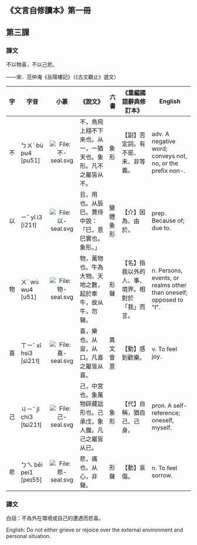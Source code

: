 ## 《文言自修讀本》第一冊

## 第三課

### 課文

不以物喜，不以己悲。

——宋．范仲淹《岳陽樓記》（《古文觀止》選文）

| 字   | 字音                   |                             小篆                             | 《說文》                                                     | 六書     | 《重編國語辭典修訂本》                           | English                                                      |
| ---- | ---------------------- | :----------------------------------------------------------: | ------------------------------------------------------------ | -------- | ------------------------------------------------ | ------------------------------------------------------------ |
| 不   | ㄅㄨˋ bù pu4 [pu51]    | ![File:不-seal.svg](https://upload.wikimedia.org/wikipedia/commons/7/7b/%E4%B8%8D-seal.svg) | 不，鳥飛上翔不下來也。从一，一猶天也。象形。凡不之屬皆从不。 | 象形     | 【副】否定詞。有不是、未、非等義。               | adv. A negative word; conveys not, no, or the prefix non-.   |
| 以   | ㄧˇ yǐ i3 [i21˦]       | ![File:以-seal.svg](https://upload.wikimedia.org/wikipedia/commons/b/bc/%E4%BB%A5-seal.svg) | 㠯，用也。从辰巳。賈侍中說：「巳，意巳實也。象形。」         | 變體象形 | 【介】因為、由於。                               | prep. Because of; due to.                                    |
| 物   | ㄨˋ wù wu4 [u51]       | ![File:物-seal.svg](https://upload.wikimedia.org/wikipedia/commons/4/41/%E7%89%A9-seal.svg) | 物，萬物也。牛為大物。天地之數，起於牽牛，故从牛，勿聲。     | 形聲     | 【名】指我以外的人、事、境界。相對於「我」而言。 | n. Persons, events, or realms other than oneself; opposed to "I". |
| 喜   | ㄒㄧˇ xǐ hsi3 [ɕi21˦]  | ![File:喜-seal.svg](https://upload.wikimedia.org/wikipedia/commons/f/fe/%E5%96%9C-seal.svg) | 喜，樂也。从豈，从口。凡喜之屬皆从喜。                       | 異文會意 | 【動】感到歡樂。                                 | v. To feel joy.                                              |
| 己   | ㄐㄧˇ jǐ chi3 [tɕi21˦] | ![File:己-seal.svg](https://upload.wikimedia.org/wikipedia/commons/1/13/%E5%B7%B1-seal.svg) | 己，中宮也。象萬物辟藏詘形也。己承戊，象人腹。凡己之屬皆从已。 | 象形     | 【代】自稱，猶自己、己身。                       | pron. A self-reference; oneself, myself.                     |
| 悲   | ㄅㄟ bēi pei1 [peɪ55]  | ![File:悲-seal.svg](https://upload.wikimedia.org/wikipedia/commons/5/5d/%E6%82%B2-seal.svg) | 悲，痛也。从心，非聲。                                       | 形聲     | 【動】哀傷。                                     | n. To feel sorrow.                                           |

### 譯文

白話：不為外在環境或自己的遭遇而悲喜。

English: Do not either grieve or rejoice over the external environment and personal situation.